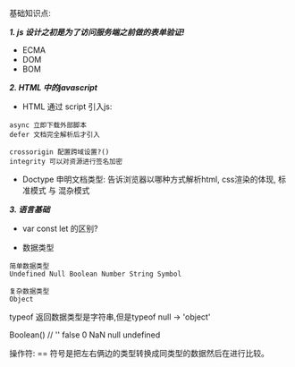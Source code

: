 基础知识点:

***1. js 设计之初是为了访问服务端之前做的表单验证!***

- ECMA
- DOM
- BOM


***2. HTML 中的javascript***

- HTML 通过 script 引入js: 

```
async 立即下载外部脚本
defer 文档完全解析后才引入

crossorigin 配置跨域设置?()
integrity 可以对资源进行签名加密

```

- Doctype 申明文档类型: 告诉浏览器以哪种方式解析html, css渲染的体现, 标准模式 与 混杂模式

***3. 语言基础***

- var const let 的区别?

- 数据类型

```
简单数据类型
Undefined Null Boolean Number String Symbol

复杂数据类型
Object
```

typeof 返回数据类型是字符串,但是typeof null -> 'object'


Boolean() // '' false 0 NaN null undefined

操作符:
  == 符号是把左右俩边的类型转换成同类型的数据然后在进行比较。